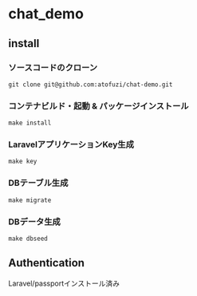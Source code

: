 # chat_demo
## install
### ソースコードのクローン
```
git clone git@github.com:atofuzi/chat-demo.git
```
### コンテナビルド・起動 & パッケージインストール
```
make install
```

### LaravelアプリケーションKey生成
```
make key
```
### DBテーブル生成
```
make migrate
```

### DBデータ生成
```
make dbseed
```

## Authentication
Laravel/passportインストール済み




